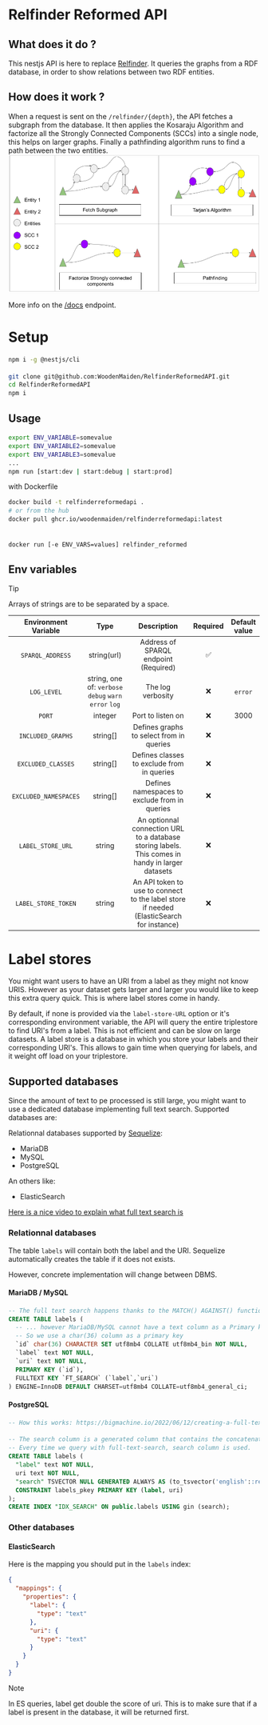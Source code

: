 # Relfinder Reformed API 

## What does it do ?
This nestjs API is here to replace [Relfinder](https://github.com/VisualDataWeb/RelFinder).
It queries the graphs from a RDF database, in order to show relations between two RDF entities.

## How does it work ?
When a request is sent on the ``/relfinder/{depth}``, the API fetches a subgraph from the database. It then applies the Kosaraju Algorithm and factorize all the Strongly Connected Components (SCCs) into a single node, this helps on larger graphs. Finally a pathfinding algorithm runs to find a path between the two entities.
![steps of RFR](/img/schema_rfr_api.png)

More info on the [/docs](http://localhost:3000/docs) endpoint.

# Setup

```sh
npm i -g @nestjs/cli

git clone git@github.com:WoodenMaiden/RelfinderReformedAPI.git
cd RelfinderReformedAPI
npm i
```

## Usage

```sh
export ENV_VARIABLE=somevalue
export ENV_VARIABLE2=somevalue
export ENV_VARIABLE3=somevalue
...
npm run [start:dev | start:debug | start:prod]
```

with Dockerfile
```sh
docker build -t relfinderreformedapi .
# or from the hub 
docker pull ghcr.io/woodenmaiden/relfinderreformedapi:latest


docker run [-e ENV_VARS=values] relfinder_reformed
```

## Env variables

> [!TIP]
> Arrays of strings are to be separated by a space.

|Environment Variable|Type|Description|Required|Default value|
|:-:|:-:|:-:|:-:|:-:|
|`SPARQL_ADDRESS`|string(url)|Address of SPARQL endpoint (Required)|✅||
|`LOG_LEVEL`|string, one of: `verbose` `debug` `warn` `error` `log`|The log verbosity|❌|`error`|
|`PORT`|integer|Port to listen on|❌|3000|
|`INCLUDED_GRAPHS`|string[]|Defines graphs to select from in queries|❌||
|`EXCLUDED_CLASSES`|string[]|Defines classes to exclude from in queries|❌||
|`EXCLUDED_NAMESPACES`|string[]|Defines namespaces to exclude from in queries|❌||
|`LABEL_STORE_URL`|string|An optionnal connection URL to a database storing labels. This comes in handy in larger datasets|❌||
|`LABEL_STORE_TOKEN`|string|An API token to use to connect to the label store if needed (ElasticSearch for instance)|❌||


# Label stores

You might want users to have an URI from a label as they might not know URIS. However as your dataset gets larger and larger you would like to keep this extra query quick. This is where label stores come in handy.

By default, if none is provided via the ``label-store-URL`` option or it's corresponding environment variable, the API will query the entire triplestore to find URI's from a label. This is not efficient and can be slow on large datasets.
A label store is a database in which you store your labels and their corresponding URI's. This allows to gain time when querying for labels, and it weight off load on your triplestore. 

## Supported databases

Since the amount of text to pe processed is still large, you might want to use a dedicated database implementing full text search.
Supported databases are:

Relationnal databases supported by [Sequelize](https://sequelize.org/): 
- MariaDB
- MySQL
- PostgreSQL

An others like:
- ElasticSearch

[Here is a nice video to explain what full text search is](https://youtu.be/ajNfOPeWiAY)

### Relationnal databases

The table `labels` will contain both the label and the URI. Sequelize automatically creates the table if it does not exists.

However, concrete implementation will change between DBMS.

#### MariaDB / MySQL

```sql
-- The full text search happens thanks to the MATCH() AGAINST() function...
CREATE TABLE labels (
  -- ... however MariaDB/MySQL cannot have a text column as a Primary key as it must have a length
  -- So we use a char(36) column as a primary key
  `id` char(36) CHARACTER SET utf8mb4 COLLATE utf8mb4_bin NOT NULL,
  `label` text NOT NULL,
  `uri` text NOT NULL,
  PRIMARY KEY (`id`),
  FULLTEXT KEY `FT_SEARCH` (`label`,`uri`)
) ENGINE=InnoDB DEFAULT CHARSET=utf8mb4 COLLATE=utf8mb4_general_ci;
```

#### PostgreSQL

```sql
-- How this works: https://bigmachine.io/2022/06/12/creating-a-full-text-search-engine-in-postgresql-2022/

-- The search column is a generated column that contains the concatenation of the label and the uri, and is indexed using a GIN index.
-- Every time we query with full-text-search, search column is used.
CREATE TABLE labels (
  "label" text NOT NULL,
  uri text NOT NULL,
  "search" TSVECTOR NULL GENERATED ALWAYS AS (to_tsvector('english'::regconfig, (label || ' '::text) || uri)) STORED,
  CONSTRAINT labels_pkey PRIMARY KEY (label, uri)
);
CREATE INDEX "IDX_SEARCH" ON public.labels USING gin (search);
```

### Other databases

#### ElasticSearch

Here is the mapping you should put in the `labels` index:

```json
{
  "mappings": {
    "properties": {
      "label": {
        "type": "text"
      },
      "uri": {
        "type": "text"
      }
    }
  }
}
```

> [!NOTE]
> In ES queries, label get double the score of uri. This is to make sure that if a label is present in the database, it will be returned first.